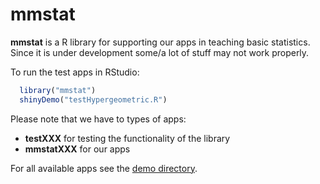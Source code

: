 # mmstat

__mmstat__ is a R library for supporting our apps in teaching basic statistics. Since it is under development some/a lot of stuff may not work properly.

To run the test apps in RStudio:

```R
  library("mmstat")
  shinyDemo("testHypergeometric.R")
```
  
Please note that we have to types of apps:

* __testXXX__ for testing the functionality of the library
* __mmstatXXX__ for our apps
  
For all available apps see the [demo directory](https://github.com/sigbertklinke/mmstat/tree/master/inst/shiny-demo).